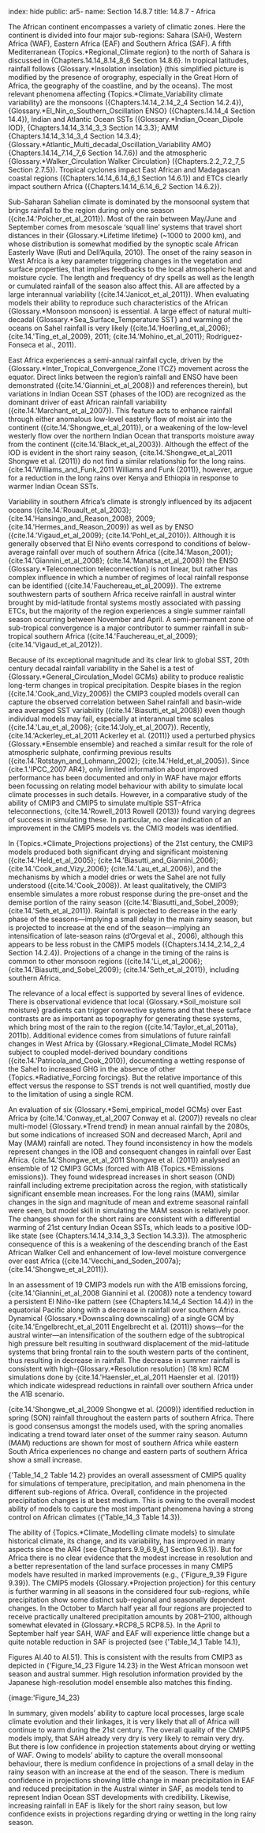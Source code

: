 index: hide
public: ar5-
name: Section 14.8.7
title: 14.8.7 - Africa

The African continent encompasses a variety of climatic zones. Here the continent is divided into four major sub-regions: Sahara (SAH), Western Africa (WAF), Eastern Africa (EAF) and Southern Africa (SAF). A fifth Mediterranean {Topics.*Regional_Climate region} to the north of Sahara is discussed in {Chapters.14.14_8.14_8_6 Section 14.8.6}. In tropical latitudes, rainfall follows {Glossary.*Insolation insolation} (this simplified picture is modified by the presence of orography, especially in the Great Horn of Africa, the geography of the coastline, and by the oceans). The most relevant phenomena affecting {Topics.*Climate_Variability climate variability} are the monsoons ({Chapters.14.14_2.14_2_4 Section 14.2.4}), {Glossary.*El_Nin_o_Southern_Oscillation ENSO} ({Chapters.14.14_4 Section 14.4}), Indian and Atlantic Ocean SSTs ({Glossary.*Indian_Ocean_Dipole IOD}, {Chapters.14.14_3.14_3_3 Section 14.3.3}; AMM {Chapters.14.14_3.14_3_4 Section 14.3.4}; {Glossary.*Atlantic_Multi_decadal_Oscillation_Variability AMO} {Chapters.14.14_7.14_7_6 Section 14.7.6}) and the atmospheric {Glossary.*Walker_Circulation Walker Circulation} ({Chapters.2.2_7.2_7_5 Section 2.7.5}). Tropical cyclones impact East African and Madagascan coastal regions ({Chapters.14.14_6.14_6_1 Section 14.6.1}) and ETCs clearly impact southern Africa ({Chapters.14.14_6.14_6_2 Section 14.6.2}).

Sub-Saharan Sahelian climate is dominated by the monsoonal system that brings rainfall to the region during only one season ({cite.14.'Polcher_et_al_2011}). Most of the rain between May/June and September comes from mesoscale ‘squall line’ systems that travel short distances in their {Glossary.*Lifetime lifetime} (~1000 to 2000 km), and whose distribution is somewhat modified by the synoptic scale African Easterly Wave (Ruti and Dell’Aquila, 2010). The onset of the rainy season in West Africa is a key parameter triggering changes in the vegetation and surface properties, that implies feedbacks to the local atmospheric heat and moisture cycle. The length and frequency of dry spells as well as the length or cumulated rainfall of the season also affect this. All are affected by a large interannual variability ({cite.14.'Janicot_et_al_2011}). When evaluating models their ability to reproduce such characteristics of the African {Glossary.*Monsoon monsoon} is essential. A large effect of natural multi-decadal {Glossary.*Sea_Surface_Temperature SST} and warming of the oceans on Sahel rainfall is very likely ({cite.14.'Hoerling_et_al_2006}; {cite.14.'Ting_et_al_2009}, 2011; {cite.14.'Mohino_et_al_2011}; Rodriguez-Fonseca et al., 2011).

East Africa experiences a semi-annual rainfall cycle, driven by the {Glossary.*Inter_Tropical_Convergence_Zone ITCZ} movement across the equator. Direct links between the region’s rainfall and ENSO have been demonstrated ({cite.14.'Giannini_et_al_2008}) and references therein), but variations in Indian Ocean SST (phases of the IOD) are recognized as the dominant driver of east African rainfall variability ({cite.14.'Marchant_et_al_2007}). This feature acts to enhance rainfall through either anomalous low-level easterly flow of moist air into the continent ({cite.14.'Shongwe_et_al_2011}), or a weakening of the low-level westerly flow over the northern Indian Ocean that transports moisture away from the continent ({cite.14.'Black_et_al_2003}). Although the effect of the IOD is evident in the short rainy season, {cite.14.'Shongwe_et_al_2011 Shongwe et al. (2011)} do not find a similar relationship for the long rains. {cite.14.'Williams_and_Funk_2011 Williams and Funk (2011)}, however, argue for a reduction in the long rains over Kenya and Ethiopia in response to warmer Indian Ocean SSTs.

Variability in southern Africa’s climate is strongly influenced by its adjacent oceans ({cite.14.'Rouault_et_al_2003}; {cite.14.'Hansingo_and_Reason_2008}, 2009; {cite.14.'Hermes_and_Reason_2009}) as well as by ENSO ({cite.14.'Vigaud_et_al_2009}; {cite.14.'Pohl_et_al_2010}). Although it is generally observed that El Niño events correspond to conditions of below-average rainfall over much of southern Africa ({cite.14.'Mason_2001}; {cite.14.'Giannini_et_al_2008}; {cite.14.'Manatsa_et_al_2008}) the ENSO {Glossary.*Teleconnection teleconnection} is not linear, but rather has complex influence in which a number of regimes of local rainfall response can be identified ({cite.14.'Fauchereau_et_al_2009}). The extreme southwestern parts of southern Africa receive rainfall in austral winter brought by mid-latitude frontal systems mostly associated with passing ETCs, but the majority of the region experiences a single summer rainfall season occurring between November and April. A semi-permanent zone of sub-tropical convergence is a major contributor to summer rainfall in sub-tropical southern Africa ({cite.14.'Fauchereau_et_al_2009}; {cite.14.'Vigaud_et_al_2012}).

Because of its exceptional magnitude and its clear link to global SST, 20th century decadal rainfall variability in the Sahel is a test of {Glossary.*General_Circulation_Model GCMs} ability to produce realistic long-term changes in tropical precipitation. Despite biases in the region ({cite.14.'Cook_and_Vizy_2006}) the CMIP3 coupled models overall can capture the observed correlation between Sahel rainfall and basin-wide area averaged SST variability ({cite.14.'Biasutti_et_al_2008}) even though individual models may fail, especially at interannual time scales ({cite.14.'Lau_et_al_2006}; {cite.14.'Joly_et_al_2007}). Recently, {cite.14.'Ackerley_et_al_2011 Ackerley et al. (2011)} used a perturbed physics {Glossary.*Ensemble ensemble} and reached a similar result for the role of atmospheric sulphate, confirming previous results ({cite.14.'Rotstayn_and_Lohmann_2002}; {cite.14.'Held_et_al_2005}). Since {cite.1.'IPCC_2007 AR4}, only limited information about improved performance has been documented and only in WAF have major efforts been focussing on relating model behaviour with ability to simulate local climate processes in such details. However, in a comparative study of the ability of CMIP3 and CMIP5 to simulate multiple SST–Africa teleconnections, {cite.14.'Rowell_2013 Rowell (2013)} found varying degrees of success in simulating these. In particular, no clear indication of an improvement in the CMIP5 models vs. the CMI3 models was identified.

In {Topics.*Climate_Projections projections} of the 21st century, the CMIP3 models produced both significant drying and significant moistening ({cite.14.'Held_et_al_2005}; {cite.14.'Biasutti_and_Giannini_2006}; {cite.14.'Cook_and_Vizy_2006}; {cite.14.'Lau_et_al_2006}), and the mechanisms by which a model dries or wets the Sahel are not fully understood ({cite.14.'Cook_2008}). At least qualitatively, the CMIP3 ensemble simulates a more robust response during the pre-onset and the demise portion of the rainy season ({cite.14.'Biasutti_and_Sobel_2009}; {cite.14.'Seth_et_al_2011}). Rainfall is projected to decrease in the early phase of the seasons—implying a small delay in the main rainy season, but is projected to increase at the end of the season—implying an intensification of late-season rains (d’Orgeval et al., 2006), although this appears to be less robust in the CMIP5 models ({Chapters.14.14_2.14_2_4 Section 14.2.4}). Projections of a change in the timing of the rains is common to other monsoon regions ({cite.14.'Li_et_al_2006}; {cite.14.'Biasutti_and_Sobel_2009}; {cite.14.'Seth_et_al_2011}), including southern Africa.

The relevance of a local effect is supported by several lines of evidence. There is observational evidence that local {Glossary.*Soil_moisture soil moisture} gradients can trigger convective systems and that these surface contrasts are as important as topography for generating these systems, which bring most of the rain to the region ({cite.14.'Taylor_et_al_2011a}, 2011b). Additional evidence comes from simulations of future rainfall changes in West Africa by {Glossary.*Regional_Climate_Model RCMs} subject to coupled model-derived boundary conditions ({cite.14.'Patricola_and_Cook_2010}), documenting a wetting response of the Sahel to increased GHG in the absence of other {Topics.*Radiative_Forcing forcings}. But the relative importance of this effect versus the response to SST trends is not well quantified, mostly due to the limitation of using a single RCM.

An evaluation of six {Glossary.*Semi_empirical_model GCMs} over East Africa by {cite.14.'Conway_et_al_2007 Conway et al. (2007)} reveals no clear multi-model {Glossary.*Trend trend} in mean annual rainfall by the 2080s, but some indications of increased SON and decreased March, April and May (MAM) rainfall are noted. They found inconsistency in how the models represent changes in the IOB and consequent changes in rainfall over East Africa. {cite.14.'Shongwe_et_al_2011 Shongwe et al. (2011)} analysed an ensemble of 12 CMIP3 GCMs (forced with A1B {Topics.*Emissions emissions}). They found widespread increases in short season (OND) rainfall including extreme precipitation across the region, with statistically significant ensemble mean increases. For the long rains (MAM), similar changes in the sign and magnitude of mean and extreme seasonal rainfall were seen, but model skill in simulating the MAM season is relatively poor. The changes shown for the short rains are consistent with a differential warming of 21st century Indian Ocean SSTs, which leads to a positive IOD-like state (see {Chapters.14.14_3.14_3_3 Section 14.3.3}). The atmospheric consequence of this is a weakening of the descending branch of the East African Walker Cell and enhancement of low-level moisture convergence over east Africa ({cite.14.'Vecchi_and_Soden_2007a}; {cite.14.'Shongwe_et_al_2011}).

In an assessment of 19 CMIP3 models run with the A1B emissions forcing, {cite.14.'Giannini_et_al_2008 Giannini et al. (2008)} note a tendency toward a persistent El Niño-like pattern (see {Chapters.14.14_4 Section 14.4}) in the equatorial Pacific along with a decrease in rainfall over southern Africa. Dynamical {Glossary.*Downscaling downscaling} of a single GCM by {cite.14.'Engelbrecht_et_al_2011 Engelbrecht et al. (2011)} shows—for the austral winter—an intensification of the southern edge of the subtropical high pressure belt resulting in southward displacement of the mid-latitude systems that bring frontal rain to the south western parts of the continent, thus resulting in decrease in rainfall. The decrease in summer rainfall is consistent with high-{Glossary.*Resolution resolution} (18 km) RCM simulations done by {cite.14.'Haensler_et_al_2011 Haensler et al. (2011)} which indicate widespread reductions in rainfall over southern Africa under the A1B scenario.

{cite.14.'Shongwe_et_al_2009 Shongwe et al. (2009)} identified reduction in spring (SON) rainfall throughout the eastern parts of southern Africa. There is good consensus amongst the models used, with the spring anomalies indicating a trend toward later onset of the summer rainy season. Autumn (MAM) reductions are shown for most of southern Africa while eastern South Africa experiences no change and eastern parts of southern Africa show a small increase.

{'Table_14_2 Table 14.2} provides an overall assessment of CMIP5 quality for simulations of temperature, precipitation, and main phenomena in the different sub-regions of Africa. Overall, confidence in the projected precipitation changes is at best medium. This is owing to the overall modest ability of models to capture the most important phenomena having a strong control on African climates ({'Table_14_3 Table 14.3}).

The ability of {Topics.*Climate_Modelling climate models} to simulate historical climate, its change, and its variability, has improved in many aspects since the AR4 (see {Chapters.9.9_6.9_6_1 Section 9.6.1}). But for Africa there is no clear evidence that the modest increase in resolution and a better representation of the land surface processes in many CMIP5 models have resulted in marked improvements (e.g., {'Figure_9_39 Figure 9.39}). The CMIP5 models {Glossary.*Projection projection} for this century is further warming in all seasons in the considered four sub-regions, while precipitation show some distinct sub-regional and seasonally dependent changes. In the October to March half year all four regions are projected to receive practically unaltered precipitation amounts by 2081–2100, although somewhat elevated in {Glossary.*RCP8_5 RCP8.5}. In the April to September half year SAH, WAF and EAF will experience little change but a quite notable reduction in SAF is projected (see {'Table_14_1 Table 14.1},

Figures AI.40 to AI.51). This is consistent with the results from CMIP3 as depicted in {'Figure_14_23 Figure 14.23} in the West African monsoon wet season and austral summer. High resolution information provided by the Japanese high-resolution model ensemble also matches this finding.

{image:'Figure_14_23}

In summary, given models’ ability to capture local processes, large scale climate evolution and their linkages, it is very likely that all of Africa will continue to warm during the 21st century. The overall quality of the CMIP5 models imply, that SAH already very dry is very likely to remain very dry. But there is low confidence in projection statements about drying or wetting of WAF. Owing to models’ ability to capture the overall monsoonal behaviour, there is medium confidence in projections of a small delay in the rainy season with an increase at the end of the season. There is medium confidence in projections showing little change in mean precipitation in EAF and reduced precipitation in the Austral winter in SAF, as models tend to represent Indian Ocean SST developments with credibility. Likewise, increasing rainfall in EAF is likely for the short rainy season, but low confidence exists in projections regarding drying or wetting in the long rainy season.
